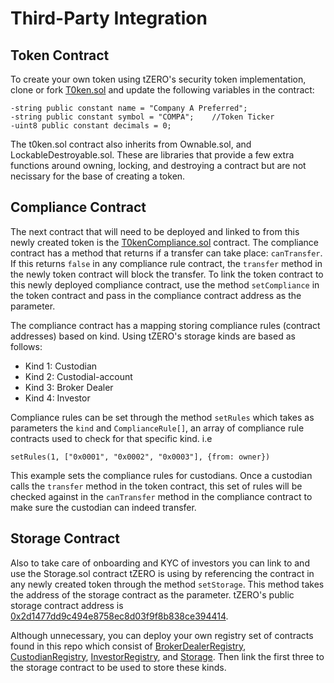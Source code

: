 # Third-Party Integration

## Token Contract
To create your own token using tZERO's security token implementation, clone or fork [T0ken.sol](../../contracts/token/T0ken.sol) and update the following variables in the contract:
```              
-string public constant name = "Company A Preferred";
-string public constant symbol = "COMPA";    //Token Ticker
-uint8 public constant decimals = 0;
```

The t0ken.sol contract also inherits from Ownable.sol, and LockableDestroyable.sol. These are libraries that provide a few extra functions around owning, locking, and destroying a contract but are not necissary for the base of creating a token.

## Compliance Contract
The next contract that will need to be deployed and linked to from this newly created token is the [T0kenCompliance.sol](../../contracts/compliance/T0kenCompliance.sol) contract. The compliance contract has a method that returns if a transfer can take place: `canTransfer`. If this returns `false` in any compliance rule contract, the `transfer` method in the newly token contract will block the transfer. To link the token contract to this newly deployed compliance contract, use the method `setCompliance` in the token contract and pass in the compliance contract address as the parameter.

The compliance contract has a mapping storing compliance rules (contract addresses) based on kind. Using tZERO's storage kinds are based as follows:
- Kind 1: Custodian
- Kind 2: Custodial-account
- Kind 3: Broker Dealer
- Kind 4: Investor

Compliance rules can be set through the method `setRules` which takes as parameters the `kind` and `ComplianceRule[]`, an array of compliance rule contracts used to check for that specific kind.
i.e
```
setRules(1, ["0x0001", "0x0002", "0x0003"], {from: owner})
```
This example sets the compliance rules for custodians. Once a custodian calls the `transfer` method in the token contract, this set of rules will be checked against in the `canTransfer` method in the compliance contract to make sure the custodian can indeed transfer.

## Storage Contract
Also to take care of onboarding and KYC of investors you can link to and use the Storage.sol contract tZERO is using by referencing the contract in any newly created token through the method `setStorage`. This method takes the address of the storage contract as the parameter. tZERO's public storage contract address is [0x2d1477dd9c494e8758ec8d03f9f8b838ce394414](https://etherscan.io/address/0x2d1477dd9c494e8758ec8d03f9f8b838ce394414).

Although unnecessary, you can deploy your own registry set of contracts found in this repo which consist of [BrokerDealerRegistry](../../contracts/registry/brokerDealer/BrokerDealerRegistry.sol), [CustodianRegistry](../../contracts/registry/custodian/CustodianRegistry.sol), [InvestorRegistry](../../contracts/registry/investor/InvestorRegistry.sol), and [Storage](../../contracts/registry/Storage.sol). Then link the first three to the storage contract to be used to store these kinds.
